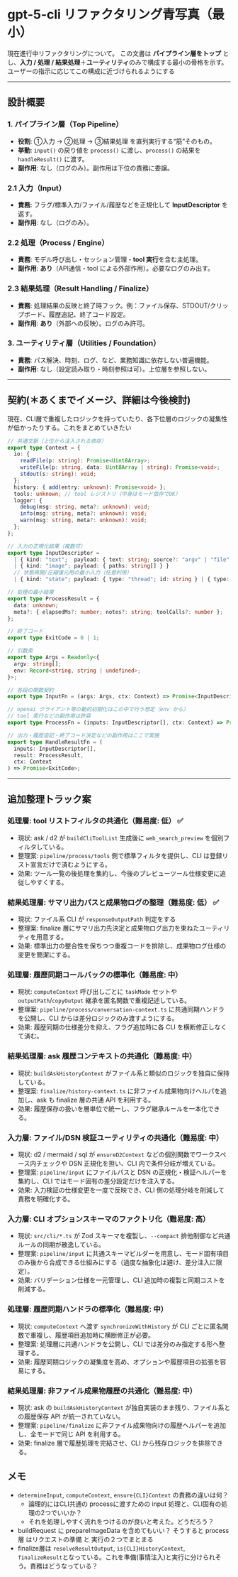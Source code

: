 # gpt-5-cli リファクタリング青写真（最小）

現在進行中リファクタリングについて。
この文書は **パイプライン層をトップ** とし、**入力 / 処理 / 結果処理**＋**ユーティリティ**のみで構成する最小の骨格を示す。
ユーザーの指示に応じてこの構成に近づけられるようにする

---

## 設計概要

### 1. パイプライン層（Top Pipeline）

- **役割**: ①入力 → ②処理 → ③結果処理 を直列実行する“筋”そのもの。
- **挙動**: `input()` の戻り値を `process()` に渡し、`process()` の結果を `handleResult()` に渡す。
- **副作用**: なし（ログのみ）。副作用は下位の責務に委譲。

### 2.1 入力（Input）

- **責務**: フラグ/標準入力/ファイル/履歴などを正規化して **InputDescriptor** を返す。
- **副作用**: なし（ログのみ）。

### 2.2 処理（Process / Engine）

- **責務**: モデル呼び出し・セッション管理・**tool 実行**を含む主処理。
- **副作用**: **あり**（API通信・tool による外部作用）。必要なログのみ出す。

### 2.3 結果処理（Result Handling / Finalize）

- **責務**: 処理結果の反映と終了時フック。例：ファイル保存、STDOUT/クリップボード、履歴追記、終了コード設定。
- **副作用**: **あり**（外部への反映）。ログのみ許可。

### 3. ユーティリティ層（Utilities / Foundation）

- **責務**: パス解決、時刻、ログ、など、業務知識に依存しない普遍機能。
- **副作用**: なし（設定読み取り・時刻参照は可）。上位層を参照しない。

---

## 契約(＊あくまでイメージ、詳細は今後検討)

現在、CLI層で重複したロジックを持っていたり、各下位層のロジックの凝集性が低かったりする。これをまとめていきたい

```ts
// 共通文脈（上位から注入される依存）
export type Context = {
  io: {
    readFile(p: string): Promise<Uint8Array>;
    writeFile(p: string, data: Uint8Array | string): Promise<void>;
    stdout(s: string): void;
  };
  history: { add(entry: unknown): Promise<void> };
  tools: unknown; // tool レジストリ（中身はモード依存でOK）
  logger: {
    debug(msg: string, meta?: unknown): void;
    info(msg: string, meta?: unknown): void;
    warn(msg: string, meta?: unknown): void;
  };
};

// 入力の正規化結果（複数可）
export type InputDescriptor =
  | { kind: "text";  payload: { text: string; source?: "argv" | "file" } }
  | { kind: "image"; payload: { paths: string[] } }
  // 状態再開/圧縮復元用の最小入力（任意利用）
  | { kind: "state"; payload: { type: "thread"; id: string } | { type: "compact"; blob: Uint8Array } };

// 処理の最小結果
export type ProcessResult = {
  data: unknown;
  meta?: { elapsedMs?: number; notes?: string; toolCalls?: number };
};

// 終了コード
export type ExitCode = 0 | 1;

// 引数束
export type Args = Readonly<{
  argv: string[];
  env: Record<string, string | undefined>;
}>;

// 各段の関数契約
export type InputFn = (args: Args, ctx: Context) => Promise<InputDescriptor[]>;

// openai クライアント等の動的初期化はこの中で行う想定（env から）
// tool 実行などの副作用は許容
export type ProcessFn = (inputs: InputDescriptor[], ctx: Context) => Promise<ProcessResult>;

// 出力・履歴追記・終了コード決定などの副作用はここで実施
export type HandleResultFn = (
  inputs: InputDescriptor[],
  result: ProcessResult,
  ctx: Context
) => Promise<ExitCode>;
```

---

## 追加整理トラック案

### 処理層: tool リストフィルタの共通化（難易度: 低） ✅
- 現状: ask / d2 が `buildCliToolList` 生成後に `web_search_preview` を個別フィルタしている。
- 整理案: `pipeline/process/tools` 側で標準フィルタを提供し、CLI は登録リスト宣言だけで済むようにする。
- 効果: ツール一覧の後処理を集約し、今後のプレビューツール仕様変更に追従しやすくする。

### 結果処理層: サマリ出力パスと成果物ログの整理（難易度: 低） ✅
- 現状: ファイル系 CLI が `responseOutputPath` 判定をする
- 整理案: finalize 層にサマリ出力先決定と成果物ログ出力を束ねたユーティリティを用意する。
- 効果: 標準出力の整合性を保ちつつ重複コードを排除し、成果物ログ仕様の変更を簡潔にする。

### 処理層: 履歴同期コールバックの標準化（難易度: 中）
- 現状: `computeContext` 呼び出しごとに `taskMode` セットや `outputPath`/`copyOutput` 継承を匿名関数で重複記述している。
- 整理案: `pipeline/process/conversation-context.ts` に共通同期ハンドラを公開し、CLI からは差分ロジックのみ渡すようにする。
- 効果: 履歴同期の仕様差分を抑え、フラグ追加時に各 CLI を横断修正しなくて済む。

### 結果処理層: ask 履歴コンテキストの共通化（難易度: 中）
- 現状: `buildAskHistoryContext` がファイル系と類似のロジックを独自に保持している。
- 整理案: `finalize/history-context.ts` に非ファイル成果物向けヘルパを追加し、ask も finalize 層の共通 API を利用する。
- 効果: 履歴保存の扱いを層単位で統一し、フラグ継承ルールを一本化できる。

### 入力層: ファイル/DSN 検証ユーティリティの共通化（難易度: 中）
- 現状: d2 / mermaid / sql が `ensureD2Context` などの個別関数でワークスペース内チェックや DSN 正規化を担い、CLI 内で条件分岐が増えている。
- 整理案: `pipeline/input` にファイルパスと DSN の正規化・検証ヘルパーを集約し、CLI ではモード固有の差分設定だけを注入する。
- 効果: 入力検証の仕様変更を一度で反映でき、CLI 側の処理分岐を削減して責務を明確化する。

### 入力層: CLI オプションスキーマのファクトリ化（難易度: 高）
- 現状: `src/cli/*.ts` が Zod スキーマを複製し、`--compact` 排他制御など共通ルールの同期が散逸している。
- 整理案: `pipeline/input` に共通スキーマビルダーを用意し、モード固有項目のみ後から合成できる仕組みにする（過度な抽象化は避け、差分注入に限定）。
- 効果: バリデーション仕様を一元管理し、CLI 追加時の複製と同期コストを削減する。

### 処理層: 履歴同期ハンドラの標準化（難易度: 中）
- 現状: `computeContext` へ渡す `synchronizeWithHistory` が CLI ごとに匿名関数で重複し、履歴項目追加時に横断修正が必要。
- 整理案: 処理層に共通ハンドラを公開し、CLI では差分のみ指定する形へ整理する。
- 効果: 履歴同期ロジックの凝集度を高め、オプションや履歴項目の拡張を容易にする。

### 結果処理層: 非ファイル成果物履歴の共通化（難易度: 中）
- 現状: ask の `buildAskHistoryContext` が独自実装のまま残り、ファイル系との履歴保存 API が統一されていない。
- 整理案: `pipeline/finalize` に非ファイル成果物向けの履歴ヘルパーを追加し、全モードで同じ API を利用する。
- 効果: finalize 層で履歴処理を完結させ、CLI から残存ロジックを排除できる。

## メモ

- `determineInput`, `computeContext`, `ensure{CLI}Context` の責務の違いは何？
  - 論理的にはCLI共通の processに渡すための input 処理と、CLI固有の処理の2つでいいか？
  - それを処理しやすく流れをつけるのが良いと考えた。どうだろう？
- buildRequest に prepareImageData を含めてもいい？ そうすると process層 はリクエストの準備 と 実行の２つでまとまる
- finalize層は `resolveResultOutput`, `is{CLI}HistoryContext`, `finalizeResult`となっている。これを準備(事情注入)と実行に分けられそう。責務はどうなっている？
